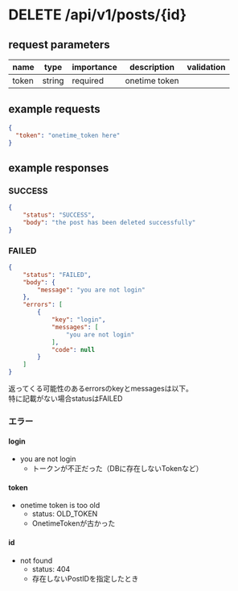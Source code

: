 # DELETE /api/v1/posts/{id}
## request parameters
| name | type | importance | description | validation | 
| ---- | ---- | ---------- | ----------- | ---------- | 
| token | string | required | onetime token |            | 
## example requests
```json
{
  "token": "onetime_token here"
}
```
## example responses
### SUCCESS
```json
{
    "status": "SUCCESS",
    "body": "the post has been deleted successfully"
}
```
### FAILED
```json
{
    "status": "FAILED",
    "body": {
        "message": "you are not login"
    },
    "errors": [
        {
            "key": "login",
            "messages": [
                "you are not login"
            ],
            "code": null
        }
    ]
}
```
返ってくる可能性のあるerrorsのkeyとmessagesは以下。  
特に記載がない場合statusはFAILED
### エラー
#### login
- you are not login
  - トークンが不正だった（DBに存在しないTokenなど）
#### token
- onetime token is too old
  - status: OLD_TOKEN
  - OnetimeTokenが古かった
#### id
- not found
  - status: 404
  - 存在しないPostIDを指定したとき
